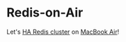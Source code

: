 # Redis-on-Air

Let's [HA Redis cluster] on [MacBook Air]!

[ha redis cluster]: https://www.willandskill.se/en/setup-a-highly-available-redis-cluster-with-sentinel-and-haproxy/
[macbook air]: https://github.com/keithnoguchi/arch-on-air
